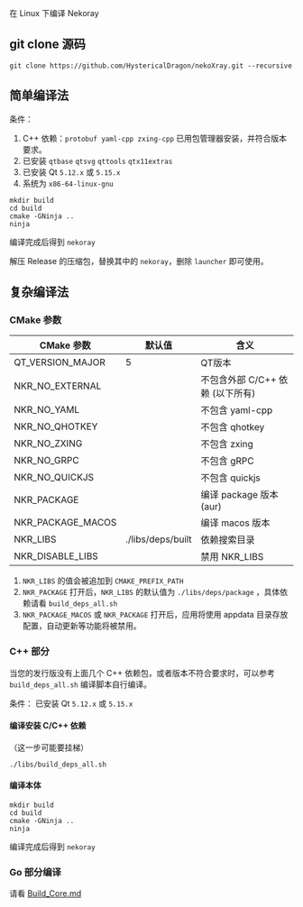 在 Linux 下编译 Nekoray

## git clone 源码

```
git clone https://github.com/HystericalDragon/nekoXray.git --recursive
```

## 简单编译法

条件：

1. C++ 依赖：`protobuf yaml-cpp zxing-cpp` 已用包管理器安装，并符合版本要求。
2. 已安装 `qtbase` `qtsvg` `qttools` `qtx11extras`
3. 已安装 Qt `5.12.x` 或 `5.15.x`
4. 系统为 `x86-64-linux-gnu`

```shell
mkdir build
cd build
cmake -GNinja ..
ninja
```

编译完成后得到 `nekoray`

解压 Release 的压缩包，替换其中的 `nekoray`，删除 `launcher` 即可使用。

## 复杂编译法

### CMake 参数

| CMake 参数          | 默认值               | 含义                    |
|-------------------|-------------------|-----------------------|
| QT_VERSION_MAJOR  | 5                 | QT版本                  |
| NKR_NO_EXTERNAL   |                   | 不包含外部 C/C++ 依赖 (以下所有) |
| NKR_NO_YAML       |                   | 不包含 yaml-cpp          |
| NKR_NO_QHOTKEY    |                   | 不包含 qhotkey           |
| NKR_NO_ZXING      |                   | 不包含 zxing             |
| NKR_NO_GRPC       |                   | 不包含 gRPC              |
| NKR_NO_QUICKJS    |                   | 不包含 quickjs           |
| NKR_PACKAGE       |                   | 编译 package 版本 (aur)   |
| NKR_PACKAGE_MACOS |                   | 编译 macos 版本           |
| NKR_LIBS          | ./libs/deps/built | 依赖搜索目录                |
| NKR_DISABLE_LIBS  |                   | 禁用 NKR_LIBS           |

1. `NKR_LIBS` 的值会被追加到 `CMAKE_PREFIX_PATH`
2. `NKR_PACKAGE` 打开后，`NKR_LIBS` 的默认值为 `./libs/deps/package` ，具体依赖请看 `build_deps_all.sh`
3. `NKR_PACKAGE_MACOS` 或 `NKR_PACKAGE` 打开后，应用将使用 appdata 目录存放配置，自动更新等功能将被禁用。

### C++ 部分

当您的发行版没有上面几个 C++ 依赖包，或者版本不符合要求时，可以参考 `build_deps_all.sh` 编译脚本自行编译。

条件： 已安装 Qt `5.12.x` 或 `5.15.x`

#### 编译安装 C/C++ 依赖

（这一步可能要挂梯）

```shell
./libs/build_deps_all.sh
```

#### 编译本体

```shell
mkdir build
cd build
cmake -GNinja ..
ninja
```

编译完成后得到 `nekoray`

### Go 部分编译

请看 [Build_Core.md](./Build_Core.md)
